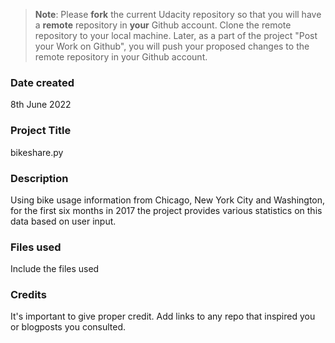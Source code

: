>**Note**: Please **fork** the current Udacity repository so that you will have a **remote** repository in **your** Github account. Clone the remote repository to your local machine. Later, as a part of the project "Post your Work on Github", you will push your proposed changes to the remote repository in your Github account.

### Date created
8th June 2022

### Project Title
bikeshare.py

### Description
Using bike usage information from Chicago, New York City and Washington, for the first six months in 2017 the project provides various statistics on this data based on user input.

### Files used
Include the files used

### Credits
It's important to give proper credit. Add links to any repo that inspired you or blogposts you consulted.

